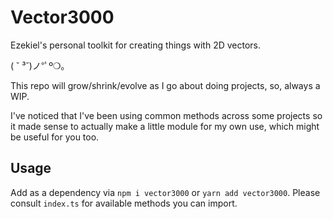 # Vector3000

Ezekiel's personal toolkit for creating things with 2D vectors.

( ˘ ³˘)ノ°ﾟº❍｡

This repo will grow/shrink/evolve as I go about doing projects, so, always a WIP.

I've noticed that I've been using common methods across some projects so it made sense to actually make a little module for my own use, which might be useful for you too.

## Usage
Add as a dependency via `npm i vector3000` or `yarn add vector3000`. Please consult `index.ts` for available methods you can import.